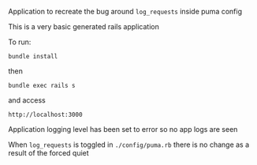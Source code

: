 Application to recreate the bug around `log_requests` inside puma config

This is a very basic generated rails application

To run:

`bundle install`

then

`bundle exec rails s`

and access

`http://localhost:3000`

Application logging level has been set to error so no app logs are seen

When `log_requests` is toggled in `./config/puma.rb` there is no change as a result of the forced quiet
